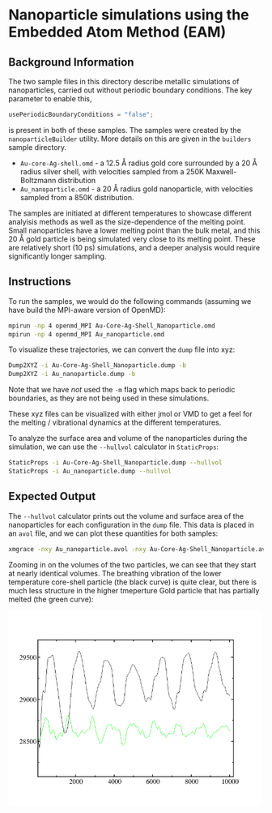 # Nanoparticle simulations using the Embedded Atom Method (EAM)

## Background Information

The two sample files in this directory describe metallic simulations of 
nanoparticles, carried out without periodic boundary conditions. The key parameter
to enable this,

```C++
usePeriodicBoundaryConditions = "false";
```

is present in both of these samples.  The samples were created by the `nanoparticleBuilder` utility.  More details on this are given in the `builders` sample directory.

 - `Au-core-Ag-shell.omd` - a 12.5 Å radius gold core surrounded by a 20 Å radius silver shell, with velocities sampled from a 250K Maxwell-Boltzmann distribution
 - `Au_nanoparticle.omd` - a 20 Å radius gold nanoparticle, with velocities sampled from a 850K distribution.

The samples are initiated at different temperatures to showcase different analyisis methods as well as the size-dependence of the melting point.  Small nanoparticles have a lower melting point than the bulk metal, and this 20 Å gold particle is being simulated very close to its melting point. These are relatively short (10 ps) simulations, and a deeper analysis would require significantly longer sampling.

## Instructions

To run the samples, we would do the following commands (assuming we have build the MPI-aware version of OpenMD):
```bash
mpirun -np 4 openmd_MPI Au-Core-Ag-Shell_Nanoparticle.omd 
mpirun -np 4 openmd_MPI Au_nanoparticle.omd
```

To visualize these trajectories, we can convert the `dump` file into xyz:
```bash
Dump2XYZ -i Au-Core-Ag-Shell_Nanoparticle.dump -b
Dump2XYZ -i Au_nanoparticle.dump -b
```
Note that we have *not* used the `-m` flag which maps back to periodic boundaries, as they are not being used in these simulations.

These xyz files can be visualized with either jmol or VMD to get a feel for the melting / vibrational dynamics at the different temperatures.

To analyze the surface area and volume of the nanoparticles during the simulation, we can use the `--hullvol` calculator in `StaticProps`:

```bash
StaticProps -i Au-Core-Ag-Shell_Nanoparticle.dump --hullvol
StaticProps -i Au_nanoparticle.dump --hullvol
```

## Expected Output

The `--hullvol` calculator prints out the volume and surface area of the nanoparticles for each configuration in the `dump` file.  This data is placed in an `avol` file, and we can plot these quantities for both samples:

```bash
xmgrace -nxy Au_nanoparticle.avol -nxy Au-Core-Ag-Shell_Nanoparticle.avol
```

Zooming in on the volumes of the two particles, we can see that they start at nearly identical volumes. The breathing vibration of the lower temperature core-shell particle (the black curve) is quite clear, but there is much less structure in the higher tmeperture Gold particle that has partially melted (the green curve):


<img src="../../../figures/HullVolume.png" alt="image" width="500" height="auto">

